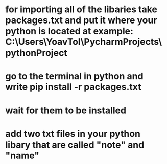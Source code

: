 # for importing all of the libaries take packages.txt and put it where your python is located at example: C:\Users\YoavTol\PycharmProjects\pythonProject
# go to the terminal in python and write pip install -r packages.txt
# wait for them to be installed
# add two txt files in your python libary that are called "note" and "name"
